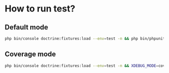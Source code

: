 # How to run test?

## Default mode
```sh
php bin/console doctrine:fixtures:load --env=test -n && php bin/phpunit
```

## Coverage mode
```sh
php bin/console doctrine:fixtures:load --env=test -n && XDEBUG_MODE=coverage php -d pcov.enabled=1 bin/phpunit --coverage-html=.coverage
```
